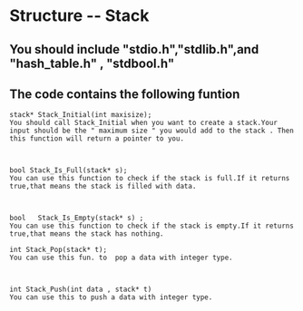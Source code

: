 # Structure -- Stack

## You should include  "stdio.h","stdlib.h",and "hash_table.h" , "stdbool.h"

## The code contains the following funtion

    stack* Stack_Initial(int maxisize);
    You should call Stack_Initial when you want to create a stack.Your input should be the " maximum size " you would add to the stack . Then this function will return a pointer to you.



    bool Stack_Is_Full(stack* s);
    You can use this function to check if the stack is full.If it returns true,that means the stack is filled with data.



    bool   Stack_Is_Empty(stack* s) ;
    You can use this function to check if the stack is empty.If it returns true,that means the stack has nothing.

    int Stack_Pop(stack* t);
    You can use this fun. to  pop a data with integer type. 
    


    int Stack_Push(int data , stack* t)
    You can use this to push a data with integer type. 



